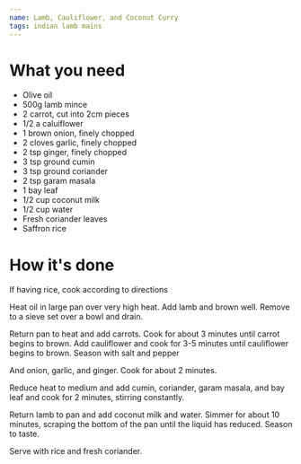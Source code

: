 ```yaml
---
name: Lamb, Cauliflower, and Coconut Curry
tags: indian lamb mains
---
```


# What you need

* Olive oil
* 500g lamb mince
* 2 carrot, cut into 2cm pieces
* 1/2 a caluiflower
* 1 brown onion, finely chopped
* 2 cloves garlic, finely chopped
* 2 tsp ginger, finely chopped
* 3 tsp ground cumin
* 3 tsp ground coriander
* 2 tsp garam masala
* 1 bay leaf
* 1/2 cup coconut milk
* 1/2 cup water
* Fresh coriander leaves
* Saffron rice

# How it's done

If having rice, cook according to directions

Heat oil in large pan over very high heat. Add lamb and brown well. Remove to a sieve set over a bowl and drain.

Return pan to heat and add carrots. Cook for about 3 minutes until carrot begins to brown. Add cauliflower and cook for 3-5 minutes until cauliflower begins to brown. Season with salt and pepper

And onion, garlic, and ginger. Cook for about 2 minutes.

Reduce heat to medium and add cumin, coriander, garam masala, and bay leaf and cook for 2 minutes, stirring constantly.

Return lamb to pan and add coconut milk and water. Simmer for about 10 minutes, scraping the bottom of the pan until the liquid has reduced. Season to taste.

Serve with rice and fresh coriander.
